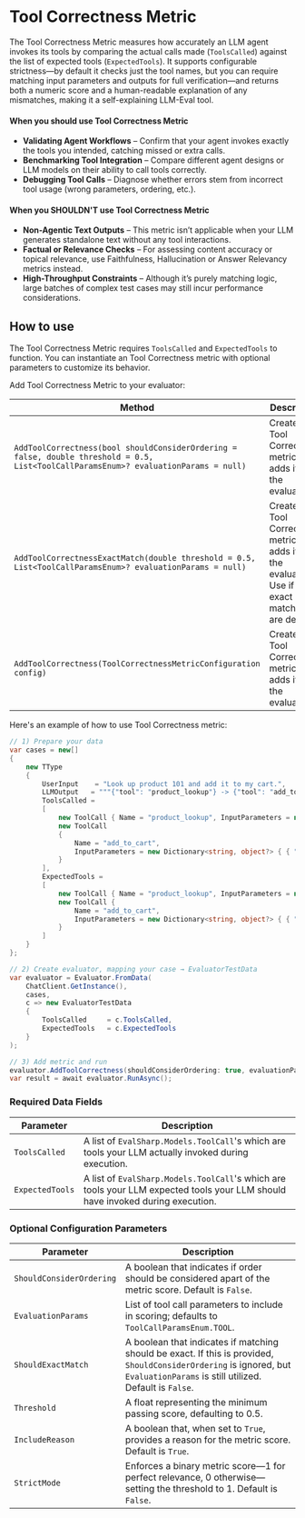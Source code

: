 # Tool Correctness Metric

The Tool Correctness Metric measures how accurately an LLM agent invokes its tools by comparing the actual calls made (`ToolsCalled`) against the list of expected tools (`ExpectedTools`). It supports configurable strictness—by default it checks just the tool names, but you can require matching input parameters and outputs for full verification—and returns both a numeric score and a human-readable explanation of any mismatches, making it a self-explaining LLM-Eval tool.

#### When you should use Tool Correctness Metric

- **Validating Agent Workflows** – Confirm that your agent invokes exactly the tools you intended, catching missed or extra calls.
- **Benchmarking Tool Integration** – Compare different agent designs or LLM models on their ability to call tools correctly.
- **Debugging Tool Calls** – Diagnose whether errors stem from incorrect tool usage (wrong parameters, ordering, etc.).

#### When you SHOULDN'T use Tool Correctness Metric

- **Non-Agentic Text Outputs** – This metric isn’t applicable when your LLM generates standalone text without any tool interactions.
- **Factual or Relevance Checks** – For assessing content accuracy or topical relevance, use Faithfulness, Hallucination or Answer Relevancy metrics instead.
- **High-Throughput Constraints** – Although it’s purely matching logic, large batches of complex test cases may still incur performance considerations.

## How to use

The Tool Correctness Metric requires `ToolsCalled` and `ExpectedTools` to function. You can instantiate an Tool Correctness metric with optional parameters to customize its behavior.

Add Tool Correctness Metric to your evaluator:

| Method                                                                                                                               | Description                                                                                              |
| ------------------------------------------------------------------------------------------------------------------------------------ | -------------------------------------------------------------------------------------------------------- |
| `AddToolCorrectness(bool shouldConsiderOrdering = false, double threshold = 0.5, List<ToolCallParamsEnum>? evaluationParams = null)` | Creates the Tool Correctness metric and adds it to the evaluator.                                        |
| `AddToolCorrectnessExactMatch(double threshold = 0.5, List<ToolCallParamsEnum>? evaluationParams = null)`                            | Creates the Tool Correctness metric and adds it to the evaluator. Use if only exact matches are desired. |
| `AddToolCorrectness(ToolCorrectnessMetricConfiguration config)`                                                                      | Creates the Tool Correctness metric and adds it to the evaluator.                                        |

Here's an example of how to use Tool Correctness metric:

```csharp
// 1) Prepare your data
var cases = new[]
{
    new TType
    {
        UserInput    = "Look up product 101 and add it to my cart.",
        LLMOutput   = """{"tool": "product_lookup"} -> {"tool": "add_to_cart"}""",
        ToolsCalled =
        [
            new ToolCall { Name = "product_lookup", InputParameters = new Dictionary<string, object?> { { "product_id", 101 } } },
            new ToolCall
            {
                Name = "add_to_cart",
                InputParameters = new Dictionary<string, object?> { { "product_id", 101 }, { "quantity", 1 } }
            }
        ],
        ExpectedTools =
        [
            new ToolCall { Name = "product_lookup", InputParameters = new Dictionary<string, object?> { { "product_id", 101 } } },
            new ToolCall {
                Name = "add_to_cart",
                InputParameters = new Dictionary<string, object?> { { "product_id", 101 }, { "quantity", 1 } }
            }
        ]
    }
};

// 2) Create evaluator, mapping your case → EvaluatorTestData
var evaluator = Evaluator.FromData(
    ChatClient.GetInstance(),
    cases,
    c => new EvaluatorTestData
    {
        ToolsCalled     = c.ToolsCalled,
        ExpectedTools   = c.ExpectedTools
    }
);

// 3) Add metric and run
evaluator.AddToolCorrectness(shouldConsiderOrdering: true, evaluationParams: [ToolCallParamsEnum.INPUT_PARAMETERS, ToolCallParamsEnum.TOOL]);
var result = await evaluator.RunAsync();
```

### Required Data Fields

| Parameter       | Description                                                                                                                        |
| --------------- | ---------------------------------------------------------------------------------------------------------------------------------- |
| `ToolsCalled`   | A list of `EvalSharp.Models.ToolCall`'s which are tools your LLM actually invoked during execution.                            |
| `ExpectedTools` | A list of `EvalSharp.Models.ToolCall`'s which are tools your LLM expected tools your LLM should have invoked during execution. |

### Optional Configuration Parameters

| Parameter                | Description                                                                                                                                                                   |
| ------------------------ | ----------------------------------------------------------------------------------------------------------------------------------------------------------------------------- |
| `ShouldConsiderOrdering` | A boolean that indicates if order should be considered apart of the metric score. Default is `False`.                                                                         |
| `EvaluationParams`       | List of tool call parameters to include in scoring; defaults to `ToolCallParamsEnum.TOOL`.                                                                                    |
| `ShouldExactMatch`       | A boolean that indicates if matching should be exact. If this is provided, `ShouldConsiderOrdering` is ignored, but `EvaluationParams` is still utilized. Default is `False`. |
| `Threshold`              | A float representing the minimum passing score, defaulting to 0.5.                                                                                                            |
| `IncludeReason`          | A boolean that, when set to `True`, provides a reason for the metric score. Default is `True`.                                                                                |
| `StrictMode`             | Enforces a binary metric score—1 for perfect relevance, 0 otherwise—setting the threshold to 1. Default is `False`.                                                           |
